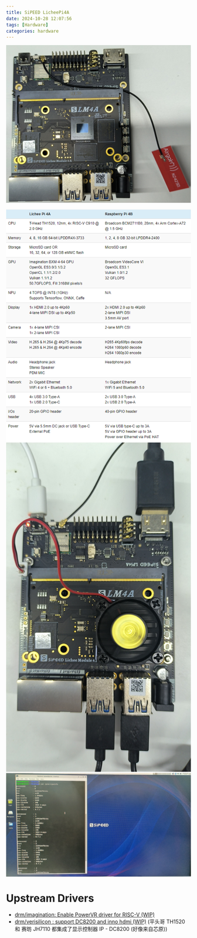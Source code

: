 ```yaml
---
title: SiPEED LicheePi4A
date: 2024-10-28 12:07:56
tags: [Hardware]
categories: hardware
---
```


![LicheePi4A close-up](/images/licheepi4a/lp4a-closeup.jpg)
<!--more-->
![LicheePi4A specification](/images/licheepi4a/lp4a-spec.png)
![LicheePi4A bring-up](/images/licheepi4a/lp4a-working.jpg)
![LicheePi4A desktop (debian)](/images/licheepi4a/lp4a-desktop.jpg)

# Upstream Drivers
- [drm/imagination: Enable PowerVR driver for RISC-V (WIP)](https://patchwork.kernel.org/project/dri-devel/patch/20241203134137.2114847-12-m.wilczynski@samsung.com/)
- [drm/verisilicon : support DC8200 and inno hdmi (WIP)](https://lore.kernel.org/all/20241120061848.196754-1-keith.zhao@starfivetech.com/)
  (平头哥 TH1520 和 赛昉 JH7110 都集成了显示控制器 IP - DC8200 (好像来自芯原))
